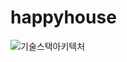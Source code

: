 # happyhouse

![기술스택아키텍처](https://user-images.githubusercontent.com/26956570/171829703-1206c105-0447-462c-b5cd-51434983ec64.png)
